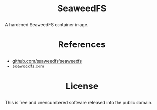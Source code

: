 <!-- This is free and unencumbered software released into the public domain -->

# <p align=center>SeaweedFS

A hardened SeaweedFS container image.

# <p align=center>References

- [github.com/seaweedfs/seaweedfs](https://github.com/seaweedfs/seaweedfs)
- [seaweedfs.com](https://seaweedfs.com)

# <p align=center>License

This is free and unencumbered software released into the public domain.
